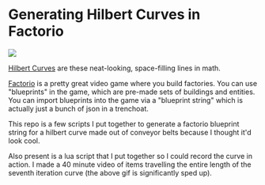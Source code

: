 # Generating Hilbert Curves in Factorio

![](hilbert4x.gif)

[Hilbert Curves](https://en.wikipedia.org/wiki/Hilbert_curve) are these neat-looking, space-filling lines in math.

[Factorio](https://factorio.com/) is a pretty great video game where you build factories. You can use "blueprints" in the game, which are pre-made sets of buildings and entities. You can import blueprints into the game via a "blueprint string" which is actually just a bunch of json in a trenchoat.

This repo is a few scripts I put together to generate a factorio blueprint string for a hilbert curve made out of conveyor belts because I thought it'd look cool.

Also present is a lua script that I put together so I could record the curve in action. I made a 40 minute video of items travelling the entire length of the seventh iteration curve (the above gif is significantly sped up).
